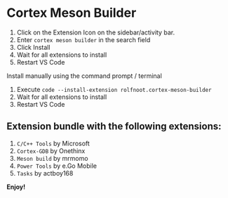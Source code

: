 # Cortex Meson Builder

1. Click on the Extension Icon on the sidebar/activity bar.
1. Enter `cortex meson builder` in the search field
1. Click Install
1. Wait for all extensions to install
1. Restart VS Code

Install manually using the command prompt / terminal
1. Execute `code --install-extension rolfnoot.cortex-meson-builder`
1. Wait for all extensions to install
1. Restart VS Code

## Extension bundle with the following extensions:
1. `C/C++ Tools` by Microsoft
1. `Cortex-GDB` by Onethinx
1. `Meson build` by mrmomo
1. `Power Tools` by e.Go Mobile
1. `Tasks` by actboy168

**Enjoy!**